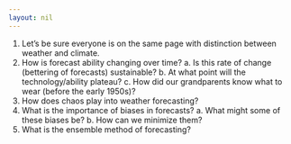 ```yaml
---
layout: nil
---
```



1.	Let’s be sure everyone is on the same page with distinction between weather and climate.
2.	How is forecast ability changing over time?
    a.	Is this rate of change (bettering of forecasts) sustainable?
    b.	At what point will the technology/ability plateau?
    c.	How did our grandparents know what to wear (before the early 1950s)?
3.	How does chaos play into weather forecasting?
4.	What is the importance of biases in forecasts?
    a.	What might some of these biases be?
    b.	How can we minimize them?
5.	What is the ensemble method of forecasting?
